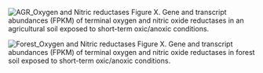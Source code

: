 

![AGR_Oxygen and Nitric reductases](https://github.com/user-attachments/assets/8bc1ee40-6814-4ab7-bd94-4ffd2ea524ff)
Figure X. Gene and transcript abundances (FPKM) of terminal oxygen and nitric oxide reductases in an agricultural soil exposed to short-term oxic/anoxic conditions.



![Forest_Oxygen and Nitric reductases](https://github.com/user-attachments/assets/2c162bb3-34a3-4e86-affc-c690e6d06cda)
Figure X. Gene and transcript abundances (FPKM) of terminal oxygen and nitric oxide reductases in forest soil exposed to short-term oxic/anoxic conditions.
